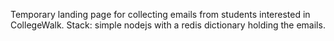 Temporary landing page for collecting emails from students interested in CollegeWalk. 
Stack: simple nodejs with a redis dictionary holding the emails.
